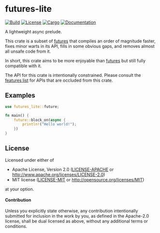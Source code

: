 # futures-lite

[![Build](https://github.com/smol-rs/futures-lite/workflows/Build%20and%20test/badge.svg)](
https://github.com/smol-rs/futures-lite/actions)
[![License](https://img.shields.io/badge/license-Apache--2.0_OR_MIT-blue.svg)](
https://github.com/smol-rs/futures-lite)
[![Cargo](https://img.shields.io/crates/v/futures-lite.svg)](
https://crates.io/crates/futures-lite)
[![Documentation](https://docs.rs/futures-lite/badge.svg)](
https://docs.rs/futures-lite)

A lightweight async prelude.

This crate is a subset of [futures] that compiles an order of magnitude faster, fixes minor
warts in its API, fills in some obvious gaps, and removes almost all unsafe code from it.

In short, this crate aims to be more enjoyable than [futures] but still fully compatible with
it.

The API for this crate is intentionally constrained. Please consult the 
[features list] for APIs that are occluded from this crate.

[futures]: https://docs.rs/futures
[features list]: https://github.com/smol-rs/futures-lite/blob/master/FEATURES.md

## Examples

```rust
use futures_lite::future;

fn main() {
    future::block_on(async {
        println!("Hello world!");
    })
}
```

## License

Licensed under either of

 * Apache License, Version 2.0 ([LICENSE-APACHE](LICENSE-APACHE) or http://www.apache.org/licenses/LICENSE-2.0)
 * MIT license ([LICENSE-MIT](LICENSE-MIT) or http://opensource.org/licenses/MIT)

at your option.

#### Contribution

Unless you explicitly state otherwise, any contribution intentionally submitted
for inclusion in the work by you, as defined in the Apache-2.0 license, shall be
dual licensed as above, without any additional terms or conditions.
